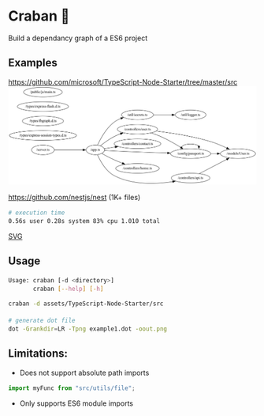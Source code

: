 # Craban 🦀

Build a dependancy graph of a ES6 project

## Examples

<https://github.com/microsoft/TypeScript-Node-Starter/tree/master/src>
![Example](./img/out.png)

<https://github.com/nestjs/nest> (1K+ files)

```bash
# execution time
0.56s user 0.28s system 83% cpu 1.010 total
```

[SVG](https://www.figma.com/file/OAyJnZ5Pr0c6jnl5IxQmJd/Untitled?node-id=1%3A2&t=fBY2qmekHhwzRFq9-1)

## Usage

```bash
Usage: craban [-d <directory>]
       craban [--help] [-h]
```

```bash
craban -d assets/TypeScript-Node-Starter/src

# generate dot file
dot -Grankdir=LR -Tpng example1.dot -oout.png
```

## Limitations:

- Does not support absolute path imports

```typescript
import myFunc from "src/utils/file";
```

- Only supports ES6 module imports
